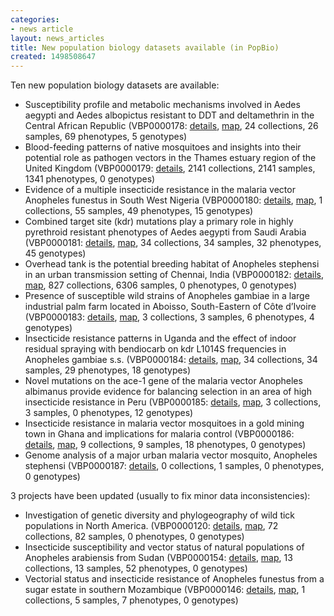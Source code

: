 ```yaml
---
categories:
- news article
layout: news_articles
title: New population biology datasets available (in PopBio)
created: 1498508647
---
```

Ten new population biology datasets are available:

<ul>
<li>Susceptibility profile and metabolic mechanisms involved in Aedes aegypti and Aedes albopictus resistant to DDT and deltamethrin in the Central African Republic (VBP0000178: <a href="/popbio/project?id=VBP0000178">details</a>, <a href="/popbio/map/?projectID=VBP0000178">map</a>, 24 collections, 26 samples, 69 phenotypes, 5 genotypes)</li>
<li>Blood-feeding patterns of native mosquitoes and insights into their potential role as pathogen vectors in the Thames estuary region of the United Kingdom (VBP0000179: <a href="/popbio/project?id=VBP0000179">details</a>, 2141 collections, 2141 samples, 1341 phenotypes, 0 genotypes)</li>
<li>Evidence of a multiple insecticide resistance in the malaria vector Anopheles funestus in South West Nigeria (VBP0000180: <a href="/popbio/project?id=VBP0000180">details</a>, <a href="/popbio/map/?projectID=VBP0000180">map</a>, 1 collections, 55 samples, 49 phenotypes, 15 genotypes)</li>
<li>Combined target site (kdr) mutations play a primary role in highly pyrethroid resistant phenotypes of Aedes aegypti from Saudi Arabia (VBP0000181: <a href="/popbio/project?id=VBP0000181">details</a>, <a href="/popbio/map/?projectID=VBP0000181">map</a>, 34 collections, 34 samples, 32 phenotypes, 45 genotypes)</li>
<li>Overhead tank is the potential breeding habitat of Anopheles stephensi in an urban transmission setting of Chennai, India (VBP0000182: <a href="/popbio/project?id=VBP0000182">details</a>, <a href="/popbio/map/?projectID=VBP0000182">map</a>, 827 collections, 6306 samples, 0 phenotypes, 0 genotypes)</li>
<li>Presence of susceptible wild strains of Anopheles gambiae in a large industrial palm farm located in Aboisso, South-Eastern of Côte d’Ivoire (VBP0000183: <a href="/popbio/project?id=VBP0000183">details</a>, <a href="/popbio/map/?projectID=VBP0000183">map</a>, 3 collections, 3 samples, 6 phenotypes, 4 genotypes)</li>
<li>Insecticide resistance patterns in Uganda and the effect of indoor residual spraying with bendiocarb on kdr L1014S frequencies in Anopheles gambiae s.s. (VBP0000184: <a href="/popbio/project?id=VBP0000184">details</a>, <a href="/popbio/map/?projectID=VBP0000184">map</a>, 34 collections, 34 samples, 29 phenotypes, 18 genotypes)</li>
<li>Novel mutations on the ace-1 gene of the malaria vector Anopheles albimanus provide evidence for balancing selection in an area of high insecticide resistance in Peru (VBP0000185: <a href="/popbio/project?id=VBP0000185">details</a>, <a href="/popbio/map/?projectID=VBP0000185">map</a>, 3 collections, 3 samples, 0 phenotypes, 12 genotypes)</li>
<li>Insecticide resistance in malaria vector mosquitoes
in a gold mining town in Ghana and implications for
malaria control (VBP0000186: <a href="/popbio/project?id=VBP0000186">details</a>, <a href="/popbio/map/?projectID=VBP0000186">map</a>, 9 collections, 9 samples, 18 phenotypes, 0 genotypes)</li>
<li>Genome analysis of a major urban malaria vector mosquito, Anopheles stephensi (VBP0000187: <a href="/popbio/project?id=VBP0000187">details</a>, 0 collections, 1 samples, 0 phenotypes, 0 genotypes)</li>
</ul>
3 projects have been updated (usually to fix minor data inconsistencies):<br/>
<ul>
<li>Investigation of genetic diversity and phylogeography of wild tick populations in North America. (VBP0000120: <a href="/popbio/project?id=VBP0000120">details</a>, <a href="/popbio/map/?projectID=VBP0000120">map</a>, 72 collections, 82 samples, 0 phenotypes, 0 genotypes)</li>
<li>Insecticide susceptibility and vector status of natural populations of Anopheles arabiensis from Sudan (VBP0000154: <a href="/popbio/project?id=VBP0000154">details</a>, <a href="/popbio/map/?projectID=VBP0000154">map</a>, 13 collections, 13 samples, 52 phenotypes, 0 genotypes)</li>
<li>Vectorial status and insecticide resistance of Anopheles funestus from a sugar estate in southern Mozambique (VBP0000146: <a href="/popbio/project?id=VBP0000146">details</a>, <a href="/popbio/map/?projectID=VBP0000146">map</a>, 1 collections, 5 samples, 7 phenotypes, 0 genotypes)</li>
</ul>
</p>
